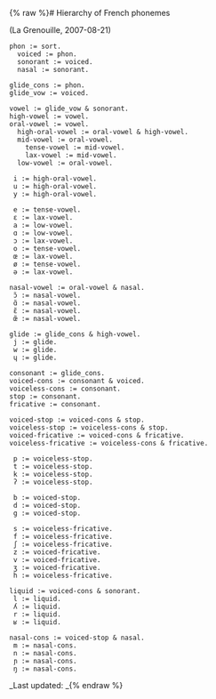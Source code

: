 {% raw %}# Hierarchy of French phonemes

(La Grenouille, 2007-08-21)

    phon := sort.
      voiced := phon.
      sonorant := voiced.
      nasal := sonorant.
    
    glide_cons := phon.
    glide_vow := voiced.
    
    vowel := glide_vow & sonorant.
    high-vowel := vowel.
    oral-vowel := vowel.
      high-oral-vowel := oral-vowel & high-vowel.
      mid-vowel := oral-vowel.
        tense-vowel := mid-vowel.
        lax-vowel := mid-vowel.
      low-vowel := oral-vowel.
    
     i := high-oral-vowel.
     u := high-oral-vowel.
     y := high-oral-vowel.
    
     e := tense-vowel.
     ɛ := lax-vowel.
     a := low-vowel.
     ɑ := low-vowel.
     ɔ := lax-vowel.
     o := tense-vowel.
     œ := lax-vowel.
     ø := tense-vowel.
     ə := lax-vowel.
    
    nasal-vowel := oral-vowel & nasal.
     ɔ̃ := nasal-vowel.
     ɑ̃ := nasal-vowel.
     ɛ̃ := nasal-vowel.
     œ̃ := nasal-vowel.
    
    glide := glide_cons & high-vowel.
     j := glide.
     w := glide.
     ɥ := glide.
    
    consonant := glide_cons.
    voiced-cons := consonant & voiced.
    voiceless-cons := consonant.
    stop := consonant.
    fricative := consonant.
    
    voiced-stop := voiced-cons & stop.
    voiceless-stop := voiceless-cons & stop.
    voiced-fricative := voiced-cons & fricative.
    voiceless-fricative := voiceless-cons & fricative.
    
     p := voiceless-stop.
     t := voiceless-stop.
     k := voiceless-stop.
     ʔ := voiceless-stop.
    
     b := voiced-stop.
     d := voiced-stop.
     g := voiced-stop.
    
     s := voiceless-fricative.
     f := voiceless-fricative.
     ʃ := voiceless-fricative.
     z := voiced-fricative.
     v := voiced-fricative.
     ʒ := voiced-fricative.
     h := voiceless-fricative.
    
    liquid := voiced-cons & sonorant. 
     l := liquid.
     ʎ := liquid.
     r := liquid.
     ʁ := liquid.
    
    nasal-cons := voiced-stop & nasal.
     m := nasal-cons.
     n := nasal-cons.
     ɲ := nasal-cons.
     ŋ := nasal-cons.

_Last updated: _{% endraw %}